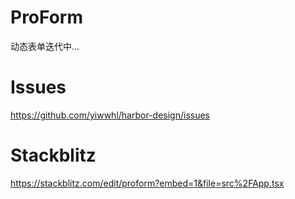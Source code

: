 # ProForm

动态表单迭代中...

# Issues

https://github.com/yiwwhl/harbor-design/issues

# Stackblitz

https://stackblitz.com/edit/proform?embed=1&file=src%2FApp.tsx
